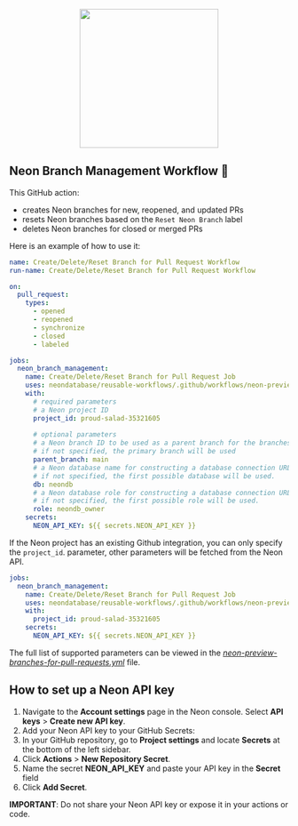 <p align="center">
  <img width="250px" src="https://user-images.githubusercontent.com/13738772/201432652-63a10fc1-a6a5-423f-8ee0-b18a11308077.svg" />
<p align="center">


## Neon Branch Management Workflow 🚀
This GitHub action:
- creates Neon branches for new, reopened, and updated PRs
- resets Neon branches based on the `Reset Neon Branch` label
- deletes Neon branches for closed or merged PRs

Here is an example of how to use it:

```yml
name: Create/Delete/Reset Branch for Pull Request Workflow
run-name: Create/Delete/Reset Branch for Pull Request Workflow

on:
  pull_request:
    types:
      - opened
      - reopened
      - synchronize
      - closed
      - labeled

jobs:
  neon_branch_management:
    name: Create/Delete/Reset Branch for Pull Request Job
    uses: neondatabase/reusable-workflows/.github/workflows/neon-preview-branches-for-pull-requests.yml@main
    with:
      # required parameters
      # a Neon project ID
      project_id: proud-salad-35321605
      
      # optional parameters
      # a Neon branch ID to be used as a parent branch for the branches created by the workflow
      # if not specified, the primary branch will be used
      parent_branch: main
      # a Neon database name for constructing a database connection URL after a branch creation
      # if not specified, the first possible database will be used.
      db: neondb
      # a Neon database role for constructing a database connection URL after a branch creation
      # if not specified, the first possible role will be used.
      role: neondb_owner
    secrets:
      NEON_API_KEY: ${{ secrets.NEON_API_KEY }}
```

If the Neon project has an existing Github integration, you can only specify the `project_id`.
parameter, other parameters will be fetched from the Neon API.
```yml
jobs:
  neon_branch_management:
    name: Create/Delete/Reset Branch for Pull Request Job
    uses: neondatabase/reusable-workflows/.github/workflows/neon-preview-branches-for-pull-requests.yml@main
    with:
      project_id: proud-salad-35321605
    secrets:
      NEON_API_KEY: ${{ secrets.NEON_API_KEY }}
```

The full list of supported parameters can be viewed in the [_neon-preview-branches-for-pull-requests.yml_](/.github/workflows/neon-preview-branches-for-pull-requests.yml) file.

## How to set up a Neon API key

1. Navigate to the **Account settings** page in the Neon console. Select **API keys** > **Create new API key**.
2. Add your Neon API key to your GitHub Secrets:
  1. In your GitHub repository, go to **Project settings** and locate **Secrets** at the bottom of the left sidebar.
  2. Click **Actions** > **New Repository Secret**.
  3. Name the secret **NEON_API_KEY** and paste your API key in the **Secret** field
  4. Click **Add Secret**.

**IMPORTANT**: Do not share your Neon API key or expose it in your actions or code.

